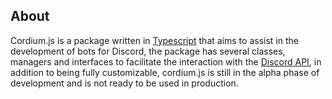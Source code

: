 ## About
Cordium.js is a package written in [Typescript](https://www.typescriptlang.org/) that aims to assist in the development of bots for Discord, the package has several classes, managers and interfaces to facilitate the interaction with the [Discord API](https://discord.com/developers/docs/intro), in addition to being fully customizable, cordium.js is still in the alpha phase of development and is not ready to be used in production.
